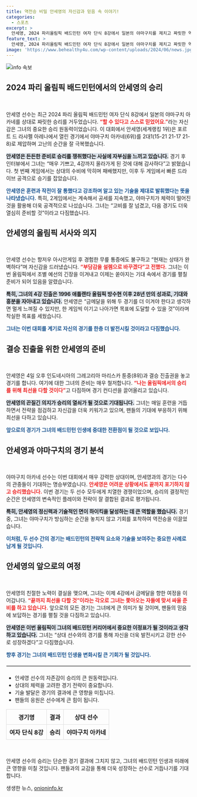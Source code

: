 ```yaml
---
title: 역전승 비밀 안세영의 자신감과 믿음 속 이야기!
categories:
  - 스포츠
excerpt: >
  안세영, 2024 파리올림픽 배드민턴 여자 단식 8강에서 일본의 야마구치를 제치고 짜릿한 역전승! 자신감과 훈련의 성과를 기쁘게 전하며 결승 진출에 한 발 더 다가섰다. 다음 경기가 기대되는 그녀의 열정, 놓치지 마세요!
feature_text: >
  안세영, 2024 파리올림픽 배드민턴 여자 단식 8강에서 일본의 야마구치를 제치고 짜릿한 역전승! 자신감과 훈련의 성과를 기쁘게 전하며 결승 진출에 한 발 더 다가섰다. 다음 경기가 기대되는 그녀의 열정, 놓치지 마세요!
image: 'https://www.behealthy4u.com/wp-content/uploads/2024/06/news.jpg'
---
```


<p><img src="https://www.behealthy4u.com/wp-content/uploads/2024/06/news.jpg" alt="info 속보" /></p>

<h2 data-ke-size="size26">2024 파리 올림픽 배드민턴에서의 안세영의 승리</h2>

<p data-ke-size="size16">&nbsp;</p> 

<p>안세영 선수는 최근 2024 파리 올림픽 배드민턴 여자 단식 8강에서 일본의 야마구치 아카네를 상대로 짜릿한 승리를 거두었습니다. <b><span style="color: #ee2323;">“할 수 있다고 스스로 믿었어요.”</span></b>라는 자신감은 그녀의 중요한 승리 원동력이었습니다. 이 대회에서 안세영(세계랭킹 1위)은 포르트 드 라샤펠 아레나에서 열린 경기에서 야마구치 아카네(6위)를 2대1(15-21 21-17 21-8)로 제압하며 고난의 순간을 잘 극복했습니다. </p>

<p><b><span style="background-color: #21538527;">안세영은 든든한 준비로 승리를 쟁취했다는 사실에 자부심을 느끼고 있습니다.</span></b> 경기 후 인터뷰에서 그녀는 “매우 기쁘고, 4강까지 올라가게 된 것에 대해 감사하다”고 밝혔습니다. 첫 번째 게임에서는 상대의 수비에 막히며 패배했지만, 이후 두 게임에서 빠른 드라이브 공격으로 승기를 잡았습니다. </p>

<p><b><span style="color: #1a5490;">안세영은 훈련과 작전이 잘 통했다고 강조하며 알고 있는 기술을 제대로 발휘했다는 뜻을 나타냈습니다.</span></b> 특히, 2게임에서는 계속해서 공세를 지속했고, 야마구치가 체력이 떨어진 것을 활용해 더욱 공격적으로 나섰습니다. 그녀는 “고비를 잘 넘겼고, 다음 경기도 더욱 열심히 준비할 것”이라고 다짐했습니다. </p>

<h2 data-ke-size="size26">안세영의 올림픽 서사와 의지</h2>

<p data-ke-size="size16">&nbsp;</p> 

<p>안세영 선수는 항저우 아시안게임 후 경험한 무릎 통증에도 불구하고 “현재는 상태가 완벽하다”며 자신감을 드러냈습니다. <b><span style="color: #ee2323;">“부담감을 설렘으로 바꾸겠다”고 전했다.</span></b> 그녀는 이번 올림픽에서 조별 예선의 긴장을 이겨내고 이제는 쏟아지는 기대 속에서 경기를 펼칠 준비가 되어 있음을 알렸습니다. </p>

<p><b><span style="background-color: #21538527;">특히, 그녀의 4강 진출은 1996 애틀랜타 올림픽 방수현 이후 28년 만의 성과로, 기대와 흥분을 자아내고 있습니다.</span></b> 안세영은 “금메달을 위해 두 경기를 더 이겨야 한다고 생각하면 멀게 느껴질 수 있지만, 한 게임씩 이기고 나아가면 목표에 도달할 수 있을 것”이라며 착실한 목표를 세웠습니다. </p>

<p><b><span style="color: #1a5490;">그녀는 이번 대회를 계기로 자신의 경기를 한층 더 발전시킬 것이라고 다짐했습니다.</span></b></p>

<h2 data-ke-size="size26">결승 진출을 위한 안세영의 준비</h2>

<p data-ke-size="size16">&nbsp;</p> 

<p>안세영은 4일 오후 인도네시아의 그레고리아 마리스카 툰중(8위)과 결승 진출권을 놓고 경기를 합니다. 여기에 대한 그녀의 준비는 매우 철저합니다. <b><span style="color: #ee2323;">“나는 올림픽에서의 승리를 위해 최선을 다할 것이다”</span></b>고 다짐하며 경기 컨디션을 끌어올리고 있습니다. </p>

<p><b><span style="background-color: #21538527;">안세영의 끈질긴 의지가 승리의 열쇠가 될 것으로 기대됩니다.</span></b> 그녀는 매일 훈련을 거듭하면서 전략을 점검하고 자신감을 더욱 키워가고 있으며, 팬들의 기대에 부응하기 위해 최선을 다하고 있습니다. </p>

<p><b><span style="color: #1a5490;">앞으로의 경기가 그녀의 배드민턴 인생에 중대한 전환점이 될 것으로 보입니다.</span></b></p>

<h2 data-ke-size="size26">안세영과 야마구치의 경기 분석</h2>

<p data-ke-size="size16">&nbsp;</p> 

<p>야마구치 아카네 선수는 이번 대회에서 매우 강력한 상대이며, 안세영과의 경기는 다수의 관중들이 기대하는 명승부였습니다. <b><span style="color: #ee2323;">안세영은 어려운 상황에서도 끝까지 포기하지 않고 승리했습니다.</span></b> 이번 경기는 두 선수 모두에게 치열한 경쟁이었으며, 승리의 결정적인 순간은 안세영의 변속적인 플레이와 전략이 잘 결합된 결과로 평가됩니다. </p>

<p><b><span style="background-color: #21538527;">특히, 안세영의 정신력과 기술적인 면이 하이킥을 달성하는 데 큰 역할을 했습니다.</span></b> 경기 중, 그녀는 야마구치가 방심하는 순간을 놓치지 않고 기회를 포착하여 역전승을 이끌었습니다. </p>

<p><b><span style="color: #1a5490;">이처럼, 두 선수 간의 경기는 배드민턴의 전략적 요소와 기술을 보여주는 중요한 사례로 남게 될 것입니다.</span></b></p>

<h2 data-ke-size="size26">안세영의 앞으로의 여정</h2>

<p data-ke-size="size16">&nbsp;</p> 

<p>안세영의 친절한 노력이 결실을 맺으며, 그녀는 이제 4강에서 금메달을 향한 여정을 이어갑니다. <b><span style="color: #ee2323;">“끝까지 최선을 다할 것”이라는 각오로 그녀는 쫓아오는 자들에 맞서 싸울 준비를 하고 있습니다.</span></b> 앞으로의 모든 경기는 그녀에게 큰 의미가 될 것이며, 팬들의 믿음에 보답하는 경기를 펼칠 것을 다짐하고 있습니다. </p>

<p><b><span style="background-color: #21538527;">안세영은 이번 올림픽이 그녀의 배드민턴 커리어에서 중요한 이정표가 될 것이라고 생각하고 있습니다.</span></b> 그녀는 “상대 선수와의 경기를 통해 자신을 더욱 발전시키고 강한 선수로 성장하겠다”고 다짐했습니다. </p>

<p><b><span style="color: #1a5490;">향후 경기는 그녀의 배드민턴 인생을 변화시킬 큰 기회가 될 것입니다.</span></b> </p>

<hr style="border: 1px solid #ddd; margin: 20px 0;">

<ul>
    <li>안세영 선수의 자존감이 승리의 큰 원동력입니다.</li>
    <li>상대의 체력을 고려한 경기 전략이 중요합니다.</li>
    <li>기술 발달은 경기의 결과에 큰 영향을 미칩니다.</li>
    <li>팬들의 응원은 선수에게 큰 힘이 됩니다.</li>
</ul>

<table style="width: 100%; border-collapse: collapse;">
    <thead>
        <tr>
            <th style="border: 1px solid #ddd; padding: 8px; text-align: center;">경기명</th>
            <th style="border: 1px solid #ddd; padding: 8px; text-align: center;">결과</th>
            <th style="border: 1px solid #ddd; padding: 8px; text-align: center;">상대 선수</th>
        </tr>
    </thead>
    <tbody>
        <tr>
            <td style="border: 1px solid #ddd; padding: 8px; text-align: center;"><b>여자 단식 8강</b></td>
            <td style="border: 1px solid #ddd; padding: 8px; text-align: center;"><b>승리</b></td>
            <td style="border: 1px solid #ddd; padding: 8px; text-align: center;"><b>야마구치 아카네</b></td>
        </tr>
    </tbody>
</table> 

<p data-ke-size="size16">&nbsp;</p> 

<p>안세영 선수의 승리는 단순한 경기 결과에 그치지 않고, 그녀의 배드민턴 인생과 미래에 큰 영향을 미칠 것입니다. 팬들과의 교감을 통해 더욱 성장하는 선수로 거듭나기를 기대합니다.</p>
생생한 뉴스, <a href="https://onioninfo.kr" rel="dofollow">onioninfo.kr</a>


